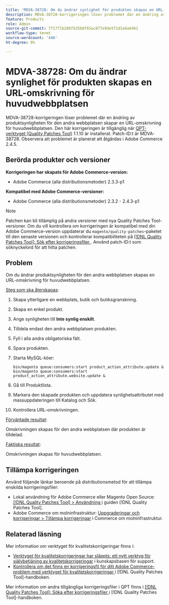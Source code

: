 ```yaml
---
title: 'MDVA-38728: Om du ändrar synlighet för produkten skapas en URL-omskrivning för huvudwebbplatsen'
description: MDVA-38728-korrigeringen löser problemet där en ändring av produktsynligheten för den andra webbplatsen skapar en URL-omskrivning för huvudwebbplatsen. Den här korrigeringen är tillgänglig när [QPT-verktyget (Quality Patches Tool)](https://experienceleague.adobe.com/en/docs/commerce-knowledge-base/kb/announcements/commerce-announcements/magento-quality-patches-released-new-tool-to-self-serve-quality-patches) 1.1.10 är installerat. Patch-ID:t är MDVA-38728. Observera att problemet är planerat att åtgärdas i Adobe Commerce 2.4.5.
feature: Products
role: Admin
source-git-commit: 7f17f1b286f635b8f65ac877e9de5f1d1a6a6461
workflow-type: tm+mt
source-wordcount: '446'
ht-degree: 0%

---
```


# MDVA-38728: Om du ändrar synlighet för produkten skapas en URL-omskrivning för huvudwebbplatsen

MDVA-38728-korrigeringen löser problemet där en ändring av produktsynligheten för den andra webbplatsen skapar en URL-omskrivning för huvudwebbplatsen. Den här korrigeringen är tillgänglig när [QPT-verktyget (Quality Patches Tool)](https://experienceleague.adobe.com/en/docs/commerce-knowledge-base/kb/announcements/commerce-announcements/magento-quality-patches-released-new-tool-to-self-serve-quality-patches) 1.1.10 är installerat. Patch-ID:t är MDVA-38728. Observera att problemet är planerat att åtgärdas i Adobe Commerce 2.4.5.

## Berörda produkter och versioner

**Korrigeringen har skapats för Adobe Commerce-version:**

* Adobe Commerce (alla distributionsmetoder) 2.3.3-p1

**Kompatibel med Adobe Commerce-versioner:**

* Adobe Commerce (alla distributionsmetoder) 2.3.2 - 2.4.3-p1

>[!NOTE]
>
>Patchen kan bli tillämplig på andra versioner med nya Quality Patches Tool-versioner. Om du vill kontrollera om korrigeringen är kompatibel med din Adobe Commerce-version uppdaterar du `magento/quality-patches`-paketet till den senaste versionen och kontrollerar kompatibiliteten på [[!DNL Quality Patches Tool]: Sök efter korrigeringsfiler ](https://experienceleague.adobe.com/en/docs/commerce-knowledge-base/kb/announcements/commerce-announcements/magento-quality-patches-released-new-tool-to-self-serve-quality-patches). Använd patch-ID:t som söknyckelord för att hitta patchen.

## Problem

Om du ändrar produktsynligheten för den andra webbplatsen skapas en URL-omskrivning för huvudwebbplatsen.

<u>Steg som ska återskapas</u>:

1. Skapa ytterligare en webbplats, butik och butiksgranskning.
1. Skapa en enkel produkt.
1. Ange synligheten till **Inte synlig enskilt**.
1. Tilldela endast den andra webbplatsen produkten.
1. Fyll i alla andra obligatoriska fält.
1. Spara produkten.
1. Starta MySQL-köer:

   ```mysql
   bin/magento queue:consumers:start product_action_attribute.update &
   bin/magento queue:consumers:start product_action_attribute.website.update &
   ```

1. Gå till Produktlista.
1. Markera den skapade produkten och uppdatera synlighetsattributet med massuppdateringen till Katalog och Sök.
1. Kontrollera URL-omskrivningen.

<u>Förväntade resultat</u>:

Omskrivningen skapas för den andra webbplatsen där produkten är tilldelad.

<u>Faktiska resultat</u>:

Omskrivningen skapas för huvudwebbplatsen.

## Tillämpa korrigeringen

Använd följande länkar beroende på distributionsmetod för att tillämpa enskilda korrigeringsfiler:

* Lokal användning för Adobe Commerce eller Magento Open Source: [[!DNL Quality Patches Tool] > Användning ](/help/tools/quality-patches-tool/usage.md) i guiden [!DNL Quality Patches Tool].
* Adobe Commerce om molninfrastruktur: [Uppgraderingar och korrigeringar > Tillämpa korrigeringar](https://experienceleague.adobe.com/docs/commerce-cloud-service/user-guide/develop/upgrade/apply-patches.html) i Commerce om molninfrastruktur.

## Relaterad läsning

Mer information om verktyget för kvalitetskorrigeringar finns i:

* [Verktyget för kvalitetskorrigeringar har släppts: ett nytt verktyg för självbetjäning av kvalitetskorrigeringar](https://experienceleague.adobe.com/en/docs/commerce-knowledge-base/kb/announcements/commerce-announcements/magento-quality-patches-released-new-tool-to-self-serve-quality-patches) i kunskapsbasen för support.
* [Kontrollera om det finns en korrigeringsfil för ditt Adobe Commerce-problem med verktyget för kvalitetskorrigeringar ](/help/tools/quality-patches-tool/patches-available-in-qpt/check-patch-for-magento-issue-with-magento-quality-patches.md) i [!DNL Quality Patches Tool]-handboken.

Mer information om andra tillgängliga korrigeringsfiler i QPT finns i [[!DNL Quality Patches Tool]: Söka efter korrigeringsfiler ](https://experienceleague.adobe.com/tools/commerce-quality-patches/index.html) i [!DNL Quality Patches Tool]-handboken.
